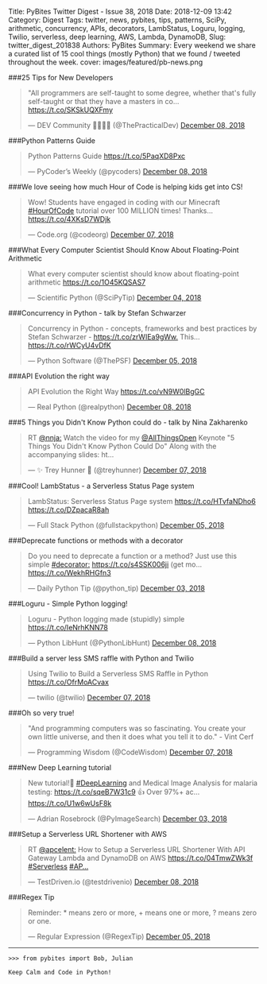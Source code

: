 Title: PyBites Twitter Digest - Issue 38, 2018
Date: 2018-12-09 13:42
Category: Digest
Tags: twitter, news, pybites, tips, patterns, SciPy, arithmetic, concurrency, APIs, decorators, LambStatus, Loguru, logging, Twilio, serverless, deep learning, AWS, Lambda, DynamoDB, 
Slug: twitter_digest_201838
Authors: PyBites
Summary: Every weekend we share a curated list of 15 cool things (mostly Python) that we found / tweeted throughout the week.
cover: images/featured/pb-news.png

###25 Tips for New Developers

<blockquote class="twitter-tweet"><p>"All programmers are self-taught to some degree, whether that's fully self-taught or that they have a masters in co… <a href="https://t.co/SKSkUQXFmy" title="https://t.co/SKSkUQXFmy" target="_blank">https://t.co/SKSkUQXFmy</a></p>— DEV Community 👩‍💻👨‍💻 (@ThePracticalDev) <a href="https://twitter.com/ThePracticalDev/status/1071208994440654848" data-datetime="2018-12-08T01:05:01+00:00">December 08, 2018</a></blockquote>


###Python Patterns Guide

<blockquote class="twitter-tweet"><p>Python Patterns Guide <a href="https://t.co/5PaqXD8Pxc" title="https://t.co/5PaqXD8Pxc" target="_blank">https://t.co/5PaqXD8Pxc</a></p>— PyCoder’s Weekly (@pycoders) <a href="https://twitter.com/pycoders/status/1071420892394213377" data-datetime="2018-12-08T15:07:01+00:00">December 08, 2018</a></blockquote>


###We love seeing how much Hour of Code is helping kids get into CS!

<blockquote class="twitter-tweet"><p>Wow! Students have engaged in coding with our Minecraft <a href="https://twitter.com/search/#HourOfCode" target="_blank">#HourOfCode</a> tutorial over 100 MILLION times! Thanks… <a href="https://t.co/4XKsD7WDjk" title="https://t.co/4XKsD7WDjk" target="_blank">https://t.co/4XKsD7WDjk</a></p>— Code.org (@codeorg) <a href="https://twitter.com/codeorg/status/1071164452563808256" data-datetime="2018-12-07T22:08:01+00:00">December 07, 2018</a></blockquote>


###What Every Computer Scientist Should Know About Floating-Point Arithmetic

<blockquote class="twitter-tweet"><p>What every computer scientist should know about floating-point arithmetic <a href="https://t.co/1O45KQSAS7" title="https://t.co/1O45KQSAS7" target="_blank">https://t.co/1O45KQSAS7</a></p>— Scientific Python (@SciPyTip) <a href="https://twitter.com/SciPyTip/status/1069991023399587840" data-datetime="2018-12-04T16:25:14+00:00">December 04, 2018</a></blockquote>


###Concurrency in Python - talk by Stefan Schwarzer

<blockquote class="twitter-tweet"><p>Concurrency in Python - concepts, frameworks and best practices by Stefan Schwarzer - <a href="https://t.co/zrWIEa9gWw." title="https://t.co/zrWIEa9gWw." target="_blank">https://t.co/zrWIEa9gWw.</a> This… <a href="https://t.co/rWCyU4vDfK" title="https://t.co/rWCyU4vDfK" target="_blank">https://t.co/rWCyU4vDfK</a></p>— Python Software (@ThePSF) <a href="https://twitter.com/ThePSF/status/1070390860334927872" data-datetime="2018-12-05T18:54:02+00:00">December 05, 2018</a></blockquote>


###API Evolution the right way

<blockquote class="twitter-tweet"><p>API Evolution the Right Way <a href="https://t.co/vN9W0lBgGC" title="https://t.co/vN9W0lBgGC" target="_blank">https://t.co/vN9W0lBgGC</a></p>— Real Python (@realpython) <a href="https://twitter.com/realpython/status/1071408666845331456" data-datetime="2018-12-08T14:18:26+00:00">December 08, 2018</a></blockquote>


###5 Things you Didn't Know Python could do - talk by Nina Zakharenko

<blockquote class="twitter-tweet"><p>RT <a href="https://twitter.com/@nnja:" target="_blank">@nnja:</a> Watch the video for my <a href="https://twitter.com/@AllThingsOpen" target="_blank">@AllThingsOpen</a> Keynote "5 Things You Didn't Know Python Could Do" Along with the accompanying slides: ht…</p>— ✨ Trey Hunner 🐍 (@treyhunner) <a href="https://twitter.com/treyhunner/status/1071129724833943553" data-datetime="2018-12-07T19:50:01+00:00">December 07, 2018</a></blockquote>


###Cool! LambStatus - a Serverless Status Page system

<blockquote class="twitter-tweet"><p>LambStatus: Serverless Status Page system <a href="https://t.co/HTvfaNDho6" title="https://t.co/HTvfaNDho6" target="_blank">https://t.co/HTvfaNDho6</a> <a href="https://t.co/DZpacaR8ah" title="https://t.co/DZpacaR8ah" target="_blank">https://t.co/DZpacaR8ah</a></p>— Full Stack Python (@fullstackpython) <a href="https://twitter.com/fullstackpython/status/1070322662071779328" data-datetime="2018-12-05T14:23:02+00:00">December 05, 2018</a></blockquote>


###Deprecate functions or methods with a decorator

<blockquote class="twitter-tweet"><p>Do you need to deprecate a function or a method? Just use this simple <a href="https://twitter.com/search/#decorator:" target="_blank">#decorator:</a> <a href="https://t.co/s4SSK006ji" title="https://t.co/s4SSK006ji" target="_blank">https://t.co/s4SSK006ji</a> (get mo… <a href="https://t.co/WekhRHGfn3" title="https://t.co/WekhRHGfn3" target="_blank">https://t.co/WekhRHGfn3</a></p>— Daily Python Tip (@python_tip) <a href="https://twitter.com/python_tip/status/1069728260077031424" data-datetime="2018-12-03T23:01:06+00:00">December 03, 2018</a></blockquote>


###Loguru - Simple Python logging!

<blockquote class="twitter-tweet"><p>Loguru - Python logging made (stupidly) simple <a href="https://t.co/IeNrhKNN78" title="https://t.co/IeNrhKNN78" target="_blank">https://t.co/IeNrhKNN78</a></p>— Python LibHunt (@PythonLibHunt) <a href="https://twitter.com/PythonLibHunt/status/1071496422111866881" data-datetime="2018-12-08T20:07:09+00:00">December 08, 2018</a></blockquote>


###Build a server less SMS raffle with Python and Twilio

<blockquote class="twitter-tweet"><p>Using Twilio to Build a Serverless SMS Raffle in Python <a href="https://t.co/OfrMoACvax" title="https://t.co/OfrMoACvax" target="_blank">https://t.co/OfrMoACvax</a></p>— twilio (@twilio) <a href="https://twitter.com/twilio/status/1071056974824042496" data-datetime="2018-12-07T15:00:56+00:00">December 07, 2018</a></blockquote>


###Oh so very true!

<blockquote class="twitter-tweet"><p>"And programming computers was so fascinating. You create your own little universe, and then it does what you tell it to do." - Vint Cerf</p>— Programming Wisdom (@CodeWisdom) <a href="https://twitter.com/CodeWisdom/status/1071035853907116032" data-datetime="2018-12-07T13:37:01+00:00">December 07, 2018</a></blockquote>


###New Deep Learning tutorial

<blockquote class="twitter-tweet"><p>New tutorial!🚀 <a href="https://twitter.com/search/#DeepLearning" target="_blank">#DeepLearning</a> and Medical Image Analysis for malaria testing: <a href="https://t.co/sqeB7W31c9" title="https://t.co/sqeB7W31c9" target="_blank">https://t.co/sqeB7W31c9</a> 👍 Over 97%+ ac… <a href="https://t.co/U1w6wUsF8k" title="https://t.co/U1w6wUsF8k" target="_blank">https://t.co/U1w6wUsF8k</a></p>— Adrian Rosebrock (@PyImageSearch) <a href="https://twitter.com/PyImageSearch/status/1069607641243164680" data-datetime="2018-12-03T15:01:48+00:00">December 03, 2018</a></blockquote>


###Setup a Serverless URL Shortener with AWS

<blockquote class="twitter-tweet"><p>RT <a href="https://twitter.com/@apcelent:" target="_blank">@apcelent:</a> How to Setup a Serverless URL Shortener With API Gateway Lambda and DynamoDB on AWS <a href="https://t.co/04TmwZWk3f" title="https://t.co/04TmwZWk3f" target="_blank">https://t.co/04TmwZWk3f</a> <a href="https://twitter.com/search/#Serverless" target="_blank">#Serverless</a> <a href="https://twitter.com/search/#AP…" target="_blank">#AP…</a></p>— TestDriven.io (@testdrivenio) <a href="https://twitter.com/testdrivenio/status/1071528036120461312" data-datetime="2018-12-08T22:12:46+00:00">December 08, 2018</a></blockquote>


###Regex Tip

<blockquote class="twitter-tweet"><p>Reminder: * means zero or more, + means one or more, ? means zero or one.</p>— Regular Expression (@RegexTip) <a href="https://twitter.com/RegexTip/status/1070347489256050688" data-datetime="2018-12-05T16:01:42+00:00">December 05, 2018</a></blockquote>

---

	>>> from pybites import Bob, Julian

	Keep Calm and Code in Python!
